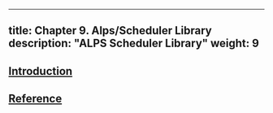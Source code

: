 
---
title: Chapter 9. Alps/Scheduler Library
description: "ALPS Scheduler Library"
weight: 9
---

## [Introduction](intro)

## [Reference](reference)

